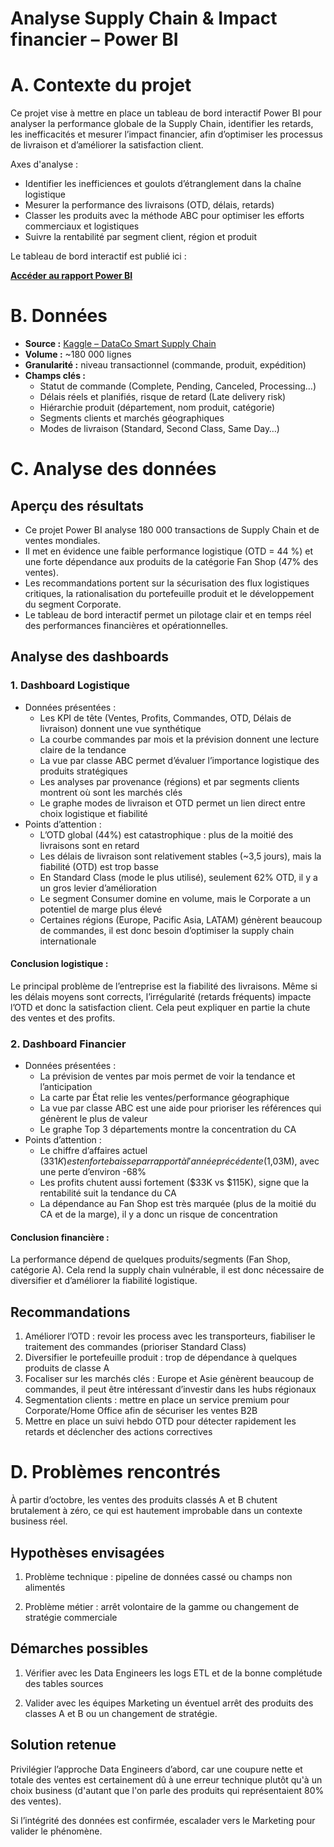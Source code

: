 # Analyse Supply Chain & Impact financier – Power BI
# A. Contexte du projet

Ce projet vise à mettre en place un tableau de bord interactif Power BI pour analyser la performance globale de la Supply Chain, identifier les retards, les inefficacités et mesurer l’impact financier, afin d’optimiser les processus de livraison et d’améliorer la satisfaction client.

Axes d'analyse :
* Identifier les inefficiences et goulots d’étranglement dans la chaîne logistique
* Mesurer la performance des livraisons (OTD, délais, retards)
* Classer les produits avec la méthode ABC pour optimiser les efforts commerciaux et logistiques
* Suivre la rentabilité par segment client, région et produit

Le tableau de bord interactif est publié ici :

**[Accéder au rapport Power BI](https://your-public-link-to-powerbi.com)**


# B. Données

* **Source :** [Kaggle – DataCo Smart Supply Chain](https://www.kaggle.com/datasets/shashwatwork/dataco-smart-supply-chain-for-big-data-analysis/data)
* **Volume :** ~180 000 lignes
* **Granularité :** niveau transactionnel (commande, produit, expédition)
* **Champs clés :**
  * Statut de commande (Complete, Pending, Canceled, Processing…)
  * Délais réels et planifiés, risque de retard (Late delivery risk)
  * Hiérarchie produit (département, nom produit, catégorie)
  * Segments clients et marchés géographiques
  * Modes de livraison (Standard, Second Class, Same Day…)

# C. Analyse des données
## Aperçu des résultats

* Ce projet Power BI analyse 180 000 transactions de Supply Chain et de ventes mondiales.
* Il met en évidence une faible performance logistique (OTD = 44 %) et une forte dépendance aux produits de la catégorie Fan Shop (47% des ventes).
* Les recommandations portent sur la sécurisation des flux logistiques critiques, la rationalisation du portefeuille produit et le développement du segment Corporate.
* Le tableau de bord interactif permet un pilotage clair et en temps réel des performances financières et opérationnelles.

## Analyse des dashboards

### 1. Dashboard Logistique
* Données présentées :
  * Les KPI de tête (Ventes, Profits, Commandes, OTD, Délais de livraison) donnent une vue synthétique
  * La courbe commandes par mois et la prévision donnent une lecture claire de la tendance
  * La vue par classe ABC permet d’évaluer l’importance logistique des produits stratégiques
  * Les analyses par provenance (régions) et par segments clients montrent où sont les marchés clés
  * Le graphe modes de livraison et OTD permet un lien direct entre choix logistique et fiabilité
* Points d’attention :
  * L’OTD global (44%) est catastrophique : plus de la moitié des livraisons sont en retard
  * Les délais de livraison sont relativement stables (~3,5 jours), mais la fiabilité (OTD) est trop basse
  * En Standard Class (mode le plus utilisé), seulement 62% OTD, il y a un gros levier d’amélioration
  * Le segment Consumer domine en volume, mais le Corporate a un potentiel de marge plus élevé 
  * Certaines régions (Europe, Pacific Asia, LATAM) génèrent beaucoup de commandes, il est donc besoin d’optimiser la supply chain internationale

#### Conclusion logistique :
Le principal problème de l’entreprise est la fiabilité des livraisons. Même si les délais moyens sont corrects, l’irrégularité (retards fréquents) impacte l’OTD et donc la satisfaction client. Cela peut expliquer en partie la chute des ventes et des profits.

### 2. Dashboard Financier
* Données présentées :
  * La prévision de ventes par mois permet de voir la tendance et l’anticipation
  * La carte par État relie les ventes/performance géographique
  * La vue par classe ABC est une aide pour prioriser les références qui génèrent le plus de valeur
  * Le graphe Top 3 départements montre la concentration du CA
* Points d’attention :
  * Le chiffre d’affaires actuel ($331K) est en forte baisse par rapport à l'année précédente ($1,03M), avec une perte d’environ -68%
  * Les profits chutent aussi fortement ($33K vs $115K), signe que la rentabilité suit la tendance du CA
  * La dépendance au Fan Shop est très marquée (plus de la moitié du CA et de la marge), il y a donc un risque de concentration

#### Conclusion financière :
La performance dépend de quelques produits/segments (Fan Shop, catégorie A). Cela rend la supply chain vulnérable, il est donc nécessaire de diversifier et d’améliorer la fiabilité logistique.

## Recommandations
1.	Améliorer l’OTD : revoir les process avec les transporteurs, fiabiliser le traitement des commandes (prioriser Standard Class)
2.	Diversifier le portefeuille produit : trop de dépendance à quelques produits de classe A
3.	Focaliser sur les marchés clés : Europe et Asie génèrent beaucoup de commandes, il peut être intéressant d’investir dans les hubs régionaux
4.	Segmentation clients : mettre en place un service premium pour Corporate/Home Office afin de sécuriser les ventes B2B
5.	Mettre en place un suivi hebdo OTD pour détecter rapidement les retards et déclencher des actions correctives

# D. Problèmes rencontrés

À partir d’octobre, les ventes des produits classés A et B chutent brutalement à zéro, ce qui est hautement improbable dans un contexte business réel.

## Hypothèses envisagées

1. Problème technique : pipeline de données cassé ou champs non alimentés

2. Problème métier : arrêt volontaire de la gamme ou changement de stratégie commerciale

## Démarches possibles

1. Vérifier avec les Data Engineers les logs ETL et de la bonne complétude des tables sources

2. Valider avec les équipes Marketing un éventuel arrêt des produits des classes A et B ou un changement de stratégie.

## Solution retenue

Privilégier l’approche Data Engineers d’abord, car une coupure nette et totale des ventes est certainement dû à une erreur technique plutôt qu'à un choix business (d'autant que l'on parle des produits qui représentaient 80% des ventes).

Si l’intégrité des données est confirmée, escalader vers le Marketing pour valider le phénomène.
